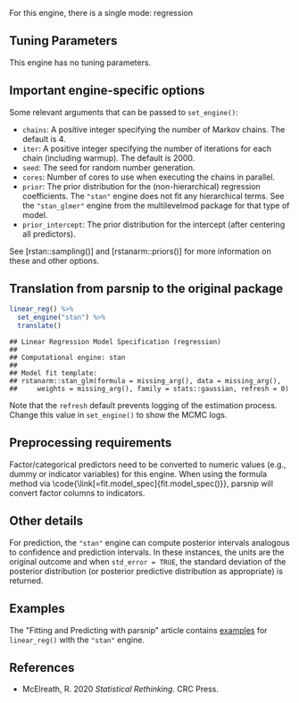 


For this engine, there is a single mode: regression

## Tuning Parameters

This engine has no tuning parameters.

## Important engine-specific options

Some relevant arguments that can be passed to `set_engine()`: 

 * `chains`: A positive integer specifying the number of Markov chains. The default is 4.
 * `iter`: A positive integer specifying the number of iterations for each chain (including warmup). The default is 2000.
 * `seed`: The seed for random number generation. 
 * `cores`: Number of cores to use when executing the chains in parallel.
 * `prior`: The prior distribution for the (non-hierarchical) regression coefficients. The `"stan"` engine does not fit any hierarchical terms. See the `"stan_glmer"` engine from the multilevelmod package for that type of model. 
 * `prior_intercept`: The prior distribution for the intercept (after centering all predictors). 
 
See [rstan::sampling()] and [rstanarm::priors()] for more information on these and other options.  

## Translation from parsnip to the original package


```r
linear_reg() %>% 
  set_engine("stan") %>% 
  translate()
```

```
## Linear Regression Model Specification (regression)
## 
## Computational engine: stan 
## 
## Model fit template:
## rstanarm::stan_glm(formula = missing_arg(), data = missing_arg(), 
##     weights = missing_arg(), family = stats::gaussian, refresh = 0)
```

Note that the `refresh` default prevents logging of the estimation process. Change this value in `set_engine()` to show the MCMC logs.

## Preprocessing requirements


Factor/categorical predictors need to be converted to numeric values (e.g., dummy or indicator variables) for this engine. When using the formula method via \\code{\\link[=fit.model_spec]{fit.model_spec()}}, parsnip will convert factor columns to indicators.

## Other details

For prediction, the `"stan"` engine can compute posterior  intervals analogous to confidence and prediction intervals. In  these instances, the units are the original outcome and when `std_error = TRUE`, the standard deviation of the posterior  distribution (or posterior predictive distribution as  appropriate) is returned.

## Examples 

The "Fitting and Predicting with parsnip" article contains [examples](https://parsnip.tidymodels.org/articles/articles/Examples.html#linear-reg-stan) for `linear_reg()` with the `"stan"` engine.

## References

 - McElreath, R. 2020 _Statistical Rethinking_. CRC Press.

